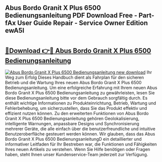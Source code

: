 ## Abus Bordo Granit X Plus 6500 Bedienungsanleitung PDF Download Free - Part-fAx User Guide Repair - Service Owner Edition ewA5l

# <h2><a href="http://df3pxt.blite.top/?on=Abus+Bordo+Granit+X+Plus+6500+Bedienungsanleitung">🔗Download 👉🔴 Abus Bordo Granit X Plus 6500 Bedienungsanleitung</a></h2>

[![Abus Bordo Granit X Plus 6500 Bedienungsanleitung new download](https://i.imgur.com/lujVjoI.png)](http://df3pxt.blite.top/?on=Abus+Bordo+Granit+X+Plus+6500+Bedienungsanleitung)
Ihr Weg zum Erfolg Dieses Handbuch dient als Fahrplan für den sicheren Betrieb und die Wartung Ihres neuen Abus Bordo Granit X Plus 6500 Bedienungsanleitung. Um eine erfolgreiche Erfahrung mit Ihrem neuen Abus Bordo Granit X Plus 6500 Bedienungsanleitung zu gewährleisten, lesen Sie diese Bedienungsanleitung bitte vor dem Gebrauch sorgfältig durch. Es enthält wichtige Informationen zu Produkteinrichtung, Betrieb, Wartung und Fehlerbehebung, um sicherzustellen, dass Sie das Produkt effektiv und effizient nutzen können. Zu den erweiterten Funktionen von Abus Bordo Granit X Plus 6500 Bedienungsanleitung gehören Geolokalisierung, intelligente Warnungen, anpassbare Designs und Synchronisierung mehrerer Geräte, die alle einfach über die benutzerfreundliche und intuitive Benutzeroberfläche gesteuert werden können. Wir glauben, dass das Abus Bordo Granit X Plus 6500 BedienungsanleitungD ein detaillierter und informativer Leitfaden für Ihr Bestreben war, die Funktionen und Fähigkeiten Ihres neuen Artikels zu verstehen. Wenn Sie Hilfe benötigen oder Fragen haben, steht Ihnen unser Kundenservice-Team jederzeit zur Verfügung.

